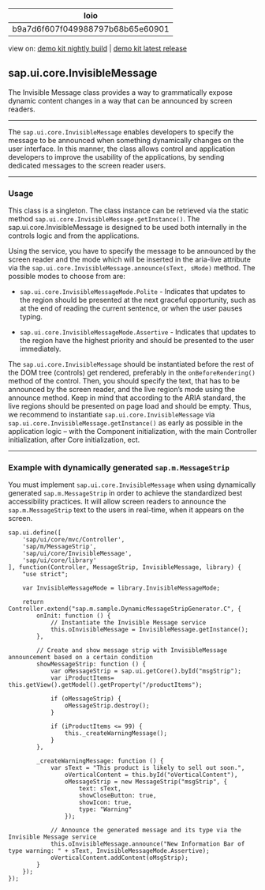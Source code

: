 <!-- loiob9a7d6f607f049988797b68b65e60901 -->

| loio |
| -----|
| b9a7d6f607f049988797b68b65e60901 |

<div id="loio">

view on: [demo kit nightly build](https://openui5nightly.hana.ondemand.com/#/topic/b9a7d6f607f049988797b68b65e60901) | [demo kit latest release](https://openui5.hana.ondemand.com/#/topic/b9a7d6f607f049988797b68b65e60901)</div>

## sap.ui.core.InvisibleMessage

The Invisible Message class provides a way to grammatically expose dynamic content changes in a way that can be announced by screen readers.

***

The `sap.ui.core.InvisibleMessage` enables developers to specify the message to be announced when something dynamically changes on the user interface. In this manner, the class allows control and application developers to improve the usability of the applications, by sending dedicated messages to the screen reader users.

***

<a name="loiob9a7d6f607f049988797b68b65e60901__section_v25_cwt_3mb"/>

### Usage

This class is a singleton. The class instance can be retrieved via the static method `sap.ui.core.InvisibleMessage.getInstance()`. The sap.ui.core.InvisibleMessage is designed to be used both internally in the controls logic and from the applications.

Using the service, you have to specify the message to be announced by the screen reader and the mode which will be inserted in the aria-live attribute via the `sap.ui.core.InvisibleMessage.announce(sText, sMode)` method. The possible modes to choose from are:

-   `sap.ui.core.InvisibleMessageMode.Polite` - Indicates that updates to the region should be presented at the next graceful opportunity, such as at the end of reading the current sentence, or when the user pauses typing.

-   `sap.ui.core.InvisibleMessageMode.Assertive` - Indicates that updates to the region have the highest priority and should be presented to the user immediately.


The `sap.ui.core.InvisibleMessage` should be instantiated before the rest of the DOM tree \(controls\) get rendered, preferably in the `onBeforeRendering()` method of the control. Then, you should specify the text, that has to be announced by the screen reader, and the live region’s mode using the announce method. Keep in mind that according to the ARIA standard, the live regions should be presented on page load and should be empty. Thus, we recommend to instantiate `sap.ui.core.InvisibleMessage` via `sap.ui.core.InvisibleMessage.getInstance()` as early as possible in the application logic – with the Component initialization, with the main Controller initialization, after Core initialization, ect.

***

<a name="loiob9a7d6f607f049988797b68b65e60901__section_p2p_cz1_lmb"/>

### Example with dynamically generated `sap.m.MessageStrip`

You must implement `sap.ui.core.InvisibleMessage` when using dynamically generated `sap.m.MessageStrip` in order to achieve the standardized best accessibility practices. It will allow screen readers to announce the `sap.m.MessageStrip` text to the users in real-time, when it appears on the screen.

```
sap.ui.define([
	'sap/ui/core/mvc/Controller',
	'sap/m/MessageStrip',
	'sap/ui/core/InvisibleMessage',
	'sap/ui/core/library'
], function(Controller, MessageStrip, InvisibleMessage, library) {
	"use strict";
​
	var InvisibleMessageMode = library.InvisibleMessageMode;
​
	return Controller.extend("sap.m.sample.DynamicMessageStripGenerator.C", {
        onInit: function () {
            // Instantiate the Invisible Message service
            this.oInvisibleMessage = InvisibleMessage.getInstance();
        },
​
        // Create and show message strip with InvisibleMessage announcement based on a certain condition
        showMessageStrip: function () {
            var oMessageStrip = sap.ui.getCore().byId("msgStrip");
            var iProductItems= this.getView().getModel().getProperty("/productItems");
​
            if (oMessageStrip) {
                oMessageStrip.destroy();
            }
​
            if (iProductItems <= 99) {
                this._createWarningMessage();
            }
        },
​
        _createWarningMessage: function () {
            var sText = "This product is likely to sell out soon.",
                oVerticalContent = this.byId("oVerticalContent"),
                oMessageStrip = new MessageStrip("msgStrip", {
                    text: sText,
                    showCloseButton: true,
                    showIcon: true,
                    type: "Warning"
                });
​
            // Announce the generated message and its type via the Invisible Message service
            this.oInvisibleMessage.announce("New Information Bar of type warning: " + sText, InvisibleMessageMode.Assertive);
            oVerticalContent.addContent(oMsgStrip);
        }
	});
});
```

